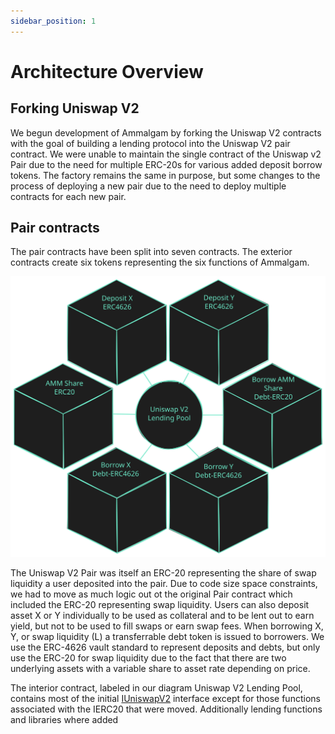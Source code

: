 ```yaml
---
sidebar_position: 1
---
```


# Architecture Overview

## Forking Uniswap V2

We begun development of Ammalgam by forking the Uniswap V2 contracts with the goal of building a lending protocol into the Uniswap V2 pair contract. We were unable to maintain the single contract of the Uniswap v2 Pair due to the need for multiple ERC-20s for various added deposit borrow tokens. The factory remains the same in purpose, but some changes to the process of deploying a new pair due to the need to deploy multiple contracts for each new pair.

## Pair contracts

The pair contracts have been split into seven contracts. The exterior contracts create six tokens representing the six functions of Ammalgam.

![pair contracts](./assets/PairContracts.svg)

The Uniswap V2 Pair was itself an ERC-20 representing the share of swap liquidity a user deposited into the pair. Due to code size space constraints, we had to move as much logic out ot the original Pair contract which included the ERC-20 representing swap liquidity. Users can also deposit asset X or Y individually to be used as collateral and to be lent out to earn yield, but not to be used to fill swaps or earn swap fees. When borrowing X, Y, or swap liquidity (L) a transferrable debt token is issued to borrowers. We use the ERC-4626 vault standard to represent deposits and debts, but only use the ERC-20 for swap liquidity due to the fact that there are two underlying assets with a variable share to asset rate depending on price. 

The interior contract, labeled in our diagram Uniswap V2 Lending Pool, contains most of the initial [IUniswapV2](https://github.com/Uniswap/v2-core/blob/master/contracts/interfaces/IUniswapV2Pair.sol) interface except for those functions associated with the IERC20 that were moved. Additionally lending functions and libraries where added 

